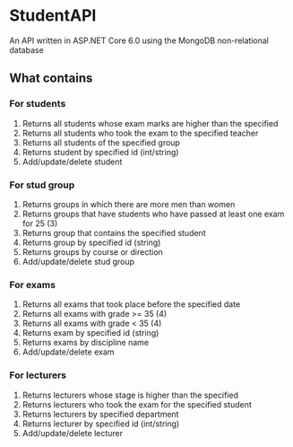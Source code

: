 # StudentAPI
An API written in ASP.NET Core 6.0 using the MongoDB non-relational database
## What contains
### For students
1) Returns all students whose exam marks are higher than the specified
2) Returns all students who took the exam to the specified teacher
3) Returns all students of the specified group
4) Returns student by specified id (int/string)
5) Add/update/delete student
### For stud group
1) Returns groups in which there are more men than women
2) Returns groups that have students who have passed at least one exam for 25 (3)
3) Returns group that contains the specified student
4) Returns group by specified id (string)
5) Returns groups by course or direction
6) Add/update/delete stud group
### For exams
1) Returns all exams that took place before the specified date
2) Returns all exams with grade >= 35 (4)
3) Returns all exams with grade < 35 (4)
4) Returns exam by specified id (string)
5) Returns exams by discipline name
6) Add/update/delete exam
### For lecturers
1) Returns lecturers whose stage is higher than the specified
2) Returns lecturers who took the exam for the specified student
3) Returns lecturers by specified department
4) Returns lecturer by specified id (int/string)
5) Add/update/delete lecturer
